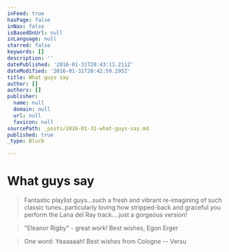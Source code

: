 ```yaml
---
inFeed: true
hasPage: false
inNav: false
isBasedOnUrl: null
inLanguage: null
starred: false
keywords: []
description: ''
datePublished: '2016-01-31T20:43:11.211Z'
dateModified: '2016-01-31T20:42:59.295Z'
title: What guys say
author: []
authors: []
publisher:
  name: null
  domain: null
  url: null
  favicon: null
sourcePath: _posts/2016-01-31-what-guys-say.md
published: true
_type: Blurb

---
```

# What guys say

> Fantastic playlist guys...such a fresh and vibrant re-imagining of such classic tunes..particularly loving how stripped-back and graceful you perform the Lana del Ray track....just a gorgeous version!

> "Eleanor Rigby" - great work! Best wishes, Egon Erger

> One word: Yeaaaaah! Best wishes from Cologne -- Versu